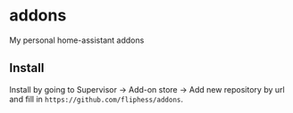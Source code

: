 # addons
My personal home-assistant addons

## Install

Install by going to Supervisor -> Add-on store -> Add new repository by url and fill in `https://github.com/fliphess/addons`.
